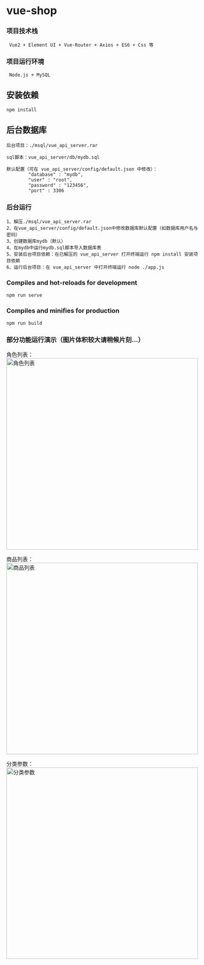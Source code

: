 # vue-shop

### 项目技术栈
```
​ Vue2 + Element UI + Vue-Router + Axios + ES6 + Css 等
```
### 项目运行环境
```
​ Node.js + MySQL
```

## 安装依赖
```
npm install
```
## 后台数据库
```
后台项目：./msql/vue_api_server.rar 

sql脚本：vue_api_server/db/mydb.sql
```
```
默认配置（可在 vue_api_server/config/default.json 中修改）：
    	"database" : "mydb",
		"user" : "root",
		"password" : "123456",
		"port" : 3306
```
### 后台运行
```
1、解压./msql/vue_api_server.rar 
2、在vue_api_server/config/default.json中修改数据库默认配置（如数据库用户名与密码）
3、创建数据库mydb（默认）
4、在mydb中运行mydb.sql脚本导入数据库表
5、安装后台项目依赖：在已解压的 vue_api_server 打开终端运行 npm install 安装项目依赖
6、运行后台项目：在 vue_api_server 中打开终端运行 node ./app.js 

```
### Compiles and hot-reloads for development
```
npm run serve
```

### Compiles and minifies for production
```
npm run build
```

### 部分功能运行演示（图片体积较大请稍候片刻...）

角色列表：
<img src="https://github.com/BirdGurhl/vue-shop/blob/master/%E6%88%AA%E5%9B%BE/%E8%A7%92%E8%89%B2%E5%88%97%E8%A1%A8.gif" alt="角色列表" width="500px">

商品列表：
<img src="https://github.com/BirdGurhl/vue-shop/blob/master/%E6%88%AA%E5%9B%BE/%E5%95%86%E5%93%81%E5%88%97%E8%A1%A8.gif" alt="商品列表" width="500px">

分类参数：
<img src="https://github.com/BirdGurhl/vue-shop/blob/master/%E6%88%AA%E5%9B%BE/%E5%88%86%E7%B1%BB%E5%8F%82%E6%95%B0.gif" alt="分类参数" width="500px">



